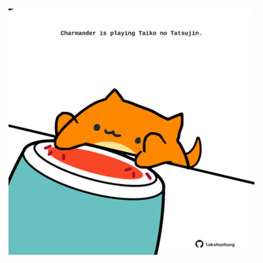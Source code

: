 <!-- built at 20/07/2021, 19:01:18 UTC -->
<p align="center">
  <img width="500" height="500" src="./ReadmeImage.svg">
</p>
